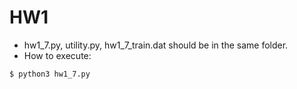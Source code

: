# HW1
* hw1_7.py, utility.py, hw1_7_train.dat should be in the same folder.
* How to execute:
```
$ python3 hw1_7.py
```
